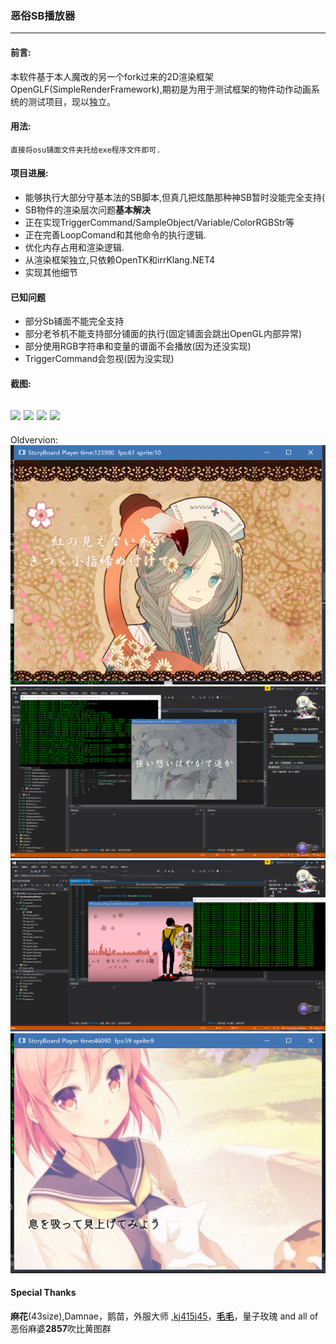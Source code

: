 ### 恶俗SB播放器
---
#### 前言:
本软件基于本人魔改的另一个fork过来的2D渲染框架OpenGLF(SimpleRenderFramework),期初是为用于测试框架的物件动作动画系统的测试项目，现以独立。

#### 用法:
    直接将osu铺面文件夹托给exe程序文件即可.

#### 项目进展:
* 能够执行大部分守基本法的SB脚本,但真几把炫酷那种神SB暂时没能完全支持(
* SB物件的渲染层次问题**基本解决**
* 正在实现TriggerCommand/SampleObject/Variable/ColorRGBStr等
* 正在完善LoopComand和其他命令的执行逻辑.
* 优化内存占用和渲染逻辑.
* 从渲染框架独立,只依赖OpenTK和irrKlang.NET4
* 实现其他细节

#### 已知问题
* 部分Sb铺面不能完全支持
* 部分老爷机不能支持部分铺面的执行(固定铺面会跳出OpenGL内部异常)
* 部分使用RGB字符串和变量的谱面不会播放(因为还没实现)
* TriggerCommand会忽视(因为没实现)

#### 截图:
![](https://puu.sh/xku6E/3671305f79.jpg)
![](https://puu.sh/xkueL/72e434a5e7.png)
![](https://puu.sh/xkupr/51c48cc25a.png)
![](https://puu.sh/xkuxm/1bbd847777.png)
------
Oldvervion:
![](https://github.com/MikiraSora/OsuStoryBoardPlayer/blob/master/readme_img/1.png)
![](https://github.com/MikiraSora/OsuStoryBoardPlayer/blob/master/readme_img/2.png)
![](https://github.com/MikiraSora/OsuStoryBoardPlayer/blob/master/readme_img/3.png)
![](https://github.com/MikiraSora/OsuStoryBoardPlayer/blob/master/readme_img/4.png)


#### Special Thanks
****麻花****(43size),Damnae，鹅苗，外服大师 ,[kj415j45](https://github.com/kj415j45)，****[毛毛](https://github.com/KedamaOvO)****，量子玫瑰 and all of 恶俗麻婆****2857****吹比黄图群

